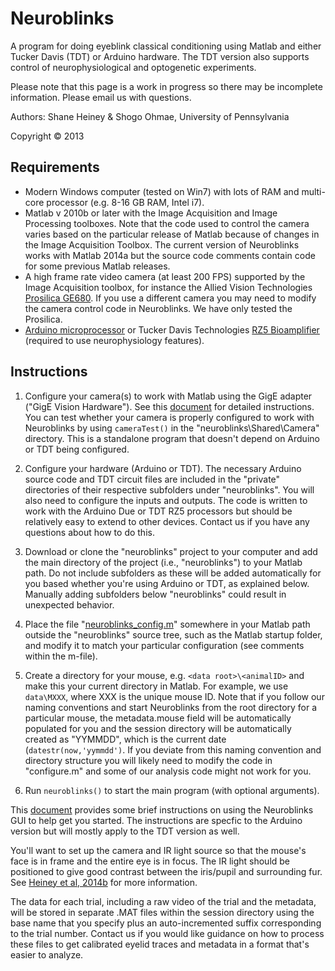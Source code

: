 Neuroblinks 
===========

A program for doing eyeblink classical conditioning using Matlab and either Tucker Davis (TDT) or Arduino hardware. The TDT version also supports control of neurophysiological and optogenetic experiments. 

Please note that this page is a work in progress so there may be incomplete information. Please email us with questions. 

Authors: Shane Heiney & Shogo Ohmae, University of Pennsylvania

Copyright &copy; 2013


Requirements
------------

* Modern Windows computer (tested on Win7) with lots of RAM and multi-core processor (e.g. 8-16 GB RAM, Intel i7).
* Matlab v 2010b or later with the Image Acquisition and Image Processing toolboxes. Note that the code used to control the camera varies based on the particular release of Matlab because of changes in the Image Acquisition Toolbox. The current version of Neuroblinks works with Matlab 2014a but the source code comments contain code for some previous Matlab releases. 
* A high frame rate video camera (at least 200 FPS) supported by the Image Acquisition toolbox, for instance the Allied Vision Technologies [Prosilica GE680](http://www.alliedvisiontec.com/us/products/cameras/gigabit-ethernet/prosilica-ge/ge680.html). If you use a different camera you may need to modify the camera control code in Neuroblinks. We have only tested the Prosilica. 
* [Arduino microprocessor](http://arduino.cc/en/Main/arduinoBoardDue) or Tucker Davis Technologies [RZ5 Bioamplifier](http://www.tdt.com/rz5d-base-processor.html) (required to use neurophysiology features).


Instructions
------------

1. Configure your camera(s) to work with Matlab using the GigE adapter ("GigE Vision Hardware"). See this [document](https://docs.google.com/document/d/1jAP2g_fxNbUylIzeIvo7oRSLNTaUKlLlRVbz8Pwz39U/edit?usp=sharing) for detailed instructions. You can test whether your camera is properly configured to work with Neuroblinks by using `cameraTest()` in the "neuroblinks\Shared\Camera" directory. This is a standalone program that doesn't depend on Arduino or TDT being configured. 

2. Configure your hardware (Arduino or TDT). The necessary Arduino source code and TDT circuit files are included in the "private" directories of their respective subfolders under "neuroblinks". You will also need to configure the inputs and outputs. The code is written to work with the Arduino Due or TDT RZ5 processors but should be relatively easy to extend to other devices. Contact us if you have any questions about how to do this. 

3. Download or clone the "neuroblinks" project to your computer and add the main directory of the project (i.e., "neuroblinks") to your Matlab path. Do not include subfolders as these will be added automatically for you based whether you're using Arduino or TDT, as explained below. Manually adding subfolders below "neuroblinks" could result in unexpected behavior. 

4. Place the file "[neuroblinks_config.m](https://drive.google.com/file/d/0B4gSOteKRf_HV3ZzYmYyeXJhRVU/view?usp=sharing)" somewhere in your Matlab path outside the "neuroblinks" source tree, such as the Matlab startup folder, and modify it to match your particular configuration (see comments within the m-file).

5. Create a directory for your mouse, e.g. `<data root>\<animalID>` and make this your current directory in Matlab. For example, we use `data\MXXX`, where XXX is the unique mouse ID. Note that if you follow our naming conventions and start Neuroblinks from the root directory for a particular mouse, the metadata.mouse field will be automatically populated for you and the session directory will be automatically created as "YYMMDD", which is the current date (`datestr(now,'yymmdd')`. If you deviate from this naming convention and directory structure you will likely need to modify the code in "configure.m" and some of our analysis code might not work for you. 

6. Run `neuroblinks()` to start the main program (with optional arguments).

This [document](https://docs.google.com/document/d/1InIuTQ_H1JthY9_0v9BHR0_naf4_ief3BlzZlXbdtBc/edit?usp=sharing)  provides some brief instructions on using the Neuroblinks GUI to help get you started. The instructions are specfic to the Arduino version but will mostly apply to the TDT version as well. 

You'll want to set up the camera and IR light source so that the mouse's face is in frame and the entire eye is in focus. The IR light should be positioned to give good contrast between the iris/pupil and surrounding fur. See [Heiney et al, 2014b](http://www.ncbi.nlm.nih.gov/pubmed/25378152) for more information. 

The data for each trial, including a raw video of the trial and the metadata, will be stored in separate .MAT files within the session directory using the base name that you specify plus an auto-incremented suffix corresponding to the trial number. Contact us if you would like guidance on how to process these files to get calibrated eyelid traces and metadata in a format that's easier to analyze. 